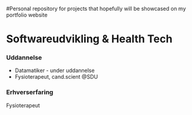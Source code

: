 #Personal repository for projects that hopefully will be showcased on my portfolio website

# Softwareudvikling & Health Tech

### Uddannelse
- Datamatiker - under uddannelse 
- Fysioterapeut, cand.scient @SDU

### Erhverserfaring
Fysioterapeut
